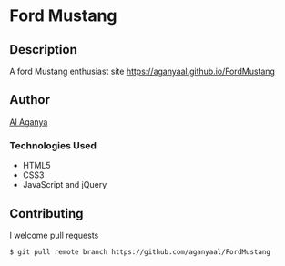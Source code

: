 # Ford Mustang

## Description
A ford Mustang enthusiast site https://aganyaal.github.io/FordMustang


## Author
[Al Aganya](https://github.com/aganyaal)

### Technologies Used
* HTML5
* CSS3
* JavaScript and jQuery


## Contributing

I welcome pull requests

```
$ git pull remote branch https://github.com/aganyaal/FordMustang
```
